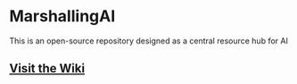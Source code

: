 # MarshallingAI
This is an open-source repository designed as a central resource hub for AI

## [Visit the Wiki](https://github.com/05satyam/MarshallingAI/wiki)

